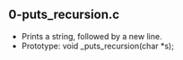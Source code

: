 ## 0-puts_recursion.c
- Prints a string, followed by a new line.
- Prototype: void _puts_recursion(char *s);
